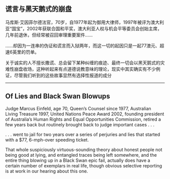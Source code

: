 ## 谎言与黑天鹅式的崩盘

马库斯·艾因菲尔德法官，70岁，自1977年起为御用大律师，1997年被评为澳大利亚“国宝”，2002年获联合国和平奖，澳大利亚人权与机会平等委员会创始主席，几年前退休，但经常被召回审理重要案件……

……却因为一连串的伪证和谎言而入狱两年，而这一切的起因只是一起77澳元、超速6英里的罚单。

关于诚实的人不擅长撒谎、总会留下某种纠缠的痕迹、最终一切会以黑天鹅式的灾难性崩盘收场，这种听起来有点道德说教意味的理论，现实中其实确实有不少例证，尽管我们听到的这些故事显然有选择性报道的成分

---

## Of Lies and Black Swan Blowups

Judge Marcus Einfeld, age 70, Queen’s Counsel since 1977, Australian Living Treasure 1997, United Nations Peace Award 2002, founding president of Australia’s Human Rights and Equal Opportunities Commission, retired a few years back but routinely brought back to judge important cases . . .

. . . went to jail for two years over a series of perjuries and lies that started with a $77, 6-mph-over speeding ticket.

That whole suspiciously virtuous-sounding theory about honest people not being good at lying, and entangled traces being left somewhere, and the entire thing blowing up in a Black Swan epic fail, actually does have a certain number of exemplars in real life, though obvious selective reporting is at work in our hearing about this one.